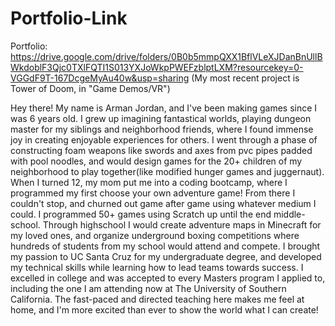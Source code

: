 # Portfolio-Link

Portfolio: https://drive.google.com/drive/folders/0B0b5mmpQXX1BflVLeXJDanBnUllBWkdoblF3Qjc0TXlFQTI1S013YXJoWkpPWEFzblptLXM?resourcekey=0-VGGdF9T-167DcgeMyAu40w&usp=sharing (My most recent project is Tower of Doom, in "Game Demos/VR")

Hey there! My name is Arman Jordan, and I've been making games since I was 6 years old. I grew up imagining fantastical worlds, playing dungeon master for my siblings and neighborhood friends, where I found immense joy in creating enjoyable experiences for others. I went through a phase of constructing foam weapons like swords and axes from pvc pipes padded with pool noodles, and would design games for the 20+ children of my neighborhood to play together(like modified hunger games and juggernaut). When I turned 12, my mom put me into a coding bootcamp, where I programmed my first choose your own adventure game! From there I couldn't stop, and churned out game after game using whatever medium I could. I programmed 50+ games using Scratch up until the end middle-school. Through highschool I would create adventure maps in Minecraft for my loved ones, and organize underground boxing competitions where hundreds of students from my school would attend and compete. I brought my passion to UC Santa Cruz for my undergraduate degree, and developed my technical skills while learning how to lead teams towards success. I excelled in college and was accepted to every Masters program I applied to, including the one I am attending now at The University of Southern California. The fast-paced and directed teaching here makes me feel at home, and I'm more excited than ever to show the world what I can create!
